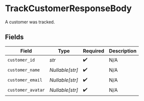# TrackCustomerResponseBody

A customer was tracked.


## Fields

| Field              | Type               | Required           | Description        |
| ------------------ | ------------------ | ------------------ | ------------------ |
| `customer_id`      | *str*              | :heavy_check_mark: | N/A                |
| `customer_name`    | *Nullable[str]*    | :heavy_check_mark: | N/A                |
| `customer_email`   | *Nullable[str]*    | :heavy_check_mark: | N/A                |
| `customer_avatar`  | *Nullable[str]*    | :heavy_check_mark: | N/A                |